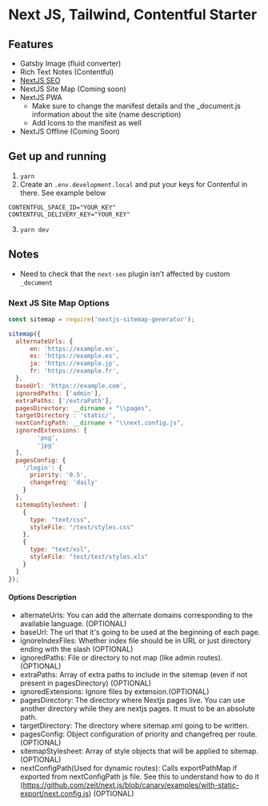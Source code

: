 # Next JS, Tailwind, Contentful Starter

## Features
- Gatsby Image (fluid converter)
- Rich Text Notes (Contentful)
- [NextJS SEO](https://www.npmjs.com/package/next-seo)
- NextJS Site Map (Coming soon)
- NextJS PWA 
  - Make sure to change the manifest details and the _document.js information about the site (name description)
  - Add Icons to the manifest as well 
- NextJS Offline (Coming Soon)


## Get up and running

1. `yarn` 
2. Create an `.env.development.local` and put your keys for Contenful in there. See example below
  ```
  CONTENTFUL_SPACE_ID="YOUR_KEY"
  CONTENTFUL_DELIVERY_KEY="YOUR_KEY"
  ```
3. `yarn dev`



## Notes
- Need to check that the `next-seo` plugin isn't affected by custom `_document`

### Next JS Site Map Options
```js
const sitemap = require('nextjs-sitemap-generator');  

sitemap({  
  alternateUrls: {  
      en: 'https://example.en',  
      es: 'https://example.es',  
      ja: 'https://example.jp',  
      fr: 'https://example.fr',  
  },  
  baseUrl: 'https://example.com',  
  ignoredPaths: ['admin'],
  extraPaths: ['/extraPath'],
  pagesDirectory: __dirname + "\\pages",  
  targetDirectory : 'static/',
  nextConfigPath: __dirname + "\\next.config.js",
  ignoredExtensions: [
        'png',
        'jpg'
  ],
  pagesConfig: {
    '/login': {
      priority: '0.5',
      changefreq: 'daily'
    }
  },
  sitemapStylesheet: [
    {
      type: "text/css",
      styleFile: "/test/styles.css"
    },
    {
      type: "text/xsl",
      styleFile: "test/test/styles.xls"
    }
  ]
});
```

#### Options Description 
* alternateUrls: You can add the alternate domains corresponding to the available language. (OPTIONAL)
* baseUrl: The url that it's going to be used at the beginning of each page.
* ignoreIndexFiles: Whether index file should be in URL or just directory ending with the slash (OPTIONAL)
* ignoredPaths: File or directory to not map (like admin routes).(OPTIONAL)
* extraPaths: Array of extra paths to include in the sitemap (even if not present in pagesDirectory) (OPTIONAL)
* ignoredExtensions: Ignore files by extension.(OPTIONAL)
* pagesDirectory: The directory where Nextjs pages live. You can use another directory while they are nextjs pages. It must to be an absolute path.
* targetDirectory: The directory where sitemap.xml going to be written.
* pagesConfig: Object configuration of priority and changefreq per route.(OPTIONAL)
* sitemapStylesheet: Array of style objects that will be applied to sitemap.(OPTIONAL)
* nextConfigPath(Used for dynamic routes): Calls exportPathMap if exported from nextConfigPath js file. See this to understand how to do it (https://github.com/zeit/next.js/blob/canary/examples/with-static-export/next.config.js) (OPTIONAL)